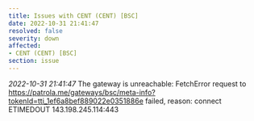 ```yaml
---
title: Issues with CENT (CENT) [BSC]
date: 2022-10-31 21:41:47
resolved: false
severity: down
affected:
- CENT (CENT) [BSC]
section: issue
---
```


*2022-10-31 21:41:47* The gateway is unreachable: FetchError request to https://patrola.me/gateways/bsc/meta-info?tokenId=tti_1ef6a8bef889022e0351886e failed, reason: connect ETIMEDOUT 143.198.245.114:443